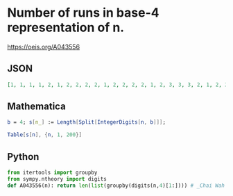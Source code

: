# Number of runs in base\-4 representation of n\.
https://oeis.org/A043556
## JSON
```JSON
[1, 1, 1, 1, 2, 1, 2, 2, 2, 2, 1, 2, 2, 2, 2, 1, 2, 3, 3, 3, 2, 1, 2, 2, 3, 3, 2, 3, 3, 3, 3, 2, 2, 3, 3, 3, 3, 2, 3, 3, 2, 2, 1, 2, 3, 3, 3, 2, 2, 3, 3, 3, 3, 2, 3, 3, 3, 3, 2, 3, 2, 2, 2, 1, 2, 3, 3, 3, 4, 3, 4, 4, 4, 4, 3, 4, 4, 4, 4, 3, 2, 3, 3, 3, 2, 1, 2, 2, 3, 3]
```
## Mathematica
```Mathematica
b = 4; s[n_] := Length[Split[IntegerDigits[n, b]]];
```
```Mathematica
Table[s[n], {n, 1, 200}]
```
## Python
```Python
from itertools import groupby
from sympy.ntheory import digits
def A043556(n): return len(list(groupby(digits(n,4)[1:]))) # _Chai Wah Wu_, Jul 13 2024
```
